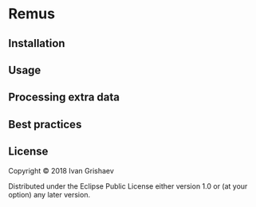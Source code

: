 # Remus

## Installation

## Usage

## Processing extra data

## Best practices

## License

Copyright © 2018 Ivan Grishaev

Distributed under the Eclipse Public License either version 1.0 or (at your
option) any later version.
